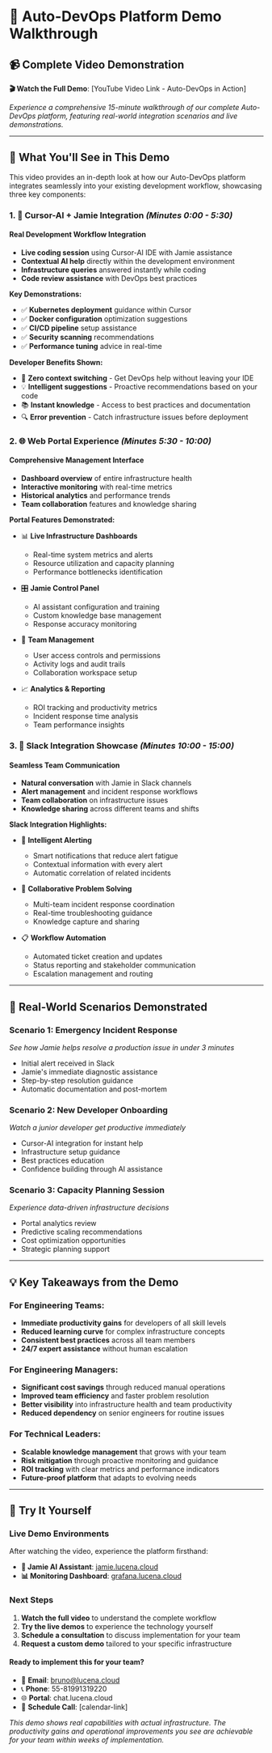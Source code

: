 # 🎥 Auto-DevOps Platform Demo Walkthrough

## 📹 **Complete Video Demonstration**

**🎬 Watch the Full Demo**: [YouTube Video Link - Auto-DevOps in Action]

*Experience a comprehensive 15-minute walkthrough of our complete Auto-DevOps platform, featuring real-world integration scenarios and live demonstrations.*

---

## 🎯 **What You'll See in This Demo**

This video provides an in-depth look at how our Auto-DevOps platform integrates seamlessly into your existing development workflow, showcasing three key components:

### **1. 🤖 Cursor-AI + Jamie Integration** *(Minutes 0:00 - 5:30)*

#### Real Development Workflow Integration

- **Live coding session** using Cursor-AI IDE with Jamie assistance
- **Contextual AI help** directly within the development environment
- **Infrastructure queries** answered instantly while coding
- **Code review assistance** with DevOps best practices

**Key Demonstrations:**

- ✅ **Kubernetes deployment** guidance within Cursor
- ✅ **Docker configuration** optimization suggestions
- ✅ **CI/CD pipeline** setup assistance
- ✅ **Security scanning** recommendations
- ✅ **Performance tuning** advice in real-time

**Developer Benefits Shown:**

- 🚀 **Zero context switching** - Get DevOps help without leaving your IDE
- 💡 **Intelligent suggestions** - Proactive recommendations based on your code
- 📚 **Instant knowledge** - Access to best practices and documentation
- 🔍 **Error prevention** - Catch infrastructure issues before deployment

### **2. 🌐 Web Portal Experience** *(Minutes 5:30 - 10:00)*

#### Comprehensive Management Interface

- **Dashboard overview** of entire infrastructure health
- **Interactive monitoring** with real-time metrics
- **Historical analytics** and performance trends
- **Team collaboration** features and knowledge sharing

**Portal Features Demonstrated:**

- 📊 **Live Infrastructure Dashboards**
  - Real-time system metrics and alerts
  - Resource utilization and capacity planning
  - Performance bottlenecks identification
  
- 🎛️ **Jamie Control Panel**
  - AI assistant configuration and training
  - Custom knowledge base management
  - Response accuracy monitoring
  
- 👥 **Team Management**
  - User access controls and permissions
  - Activity logs and audit trails
  - Collaboration workspace setup

- 📈 **Analytics & Reporting**
  - ROI tracking and productivity metrics
  - Incident response time analysis
  - Team performance insights

### **3. 💬 Slack Integration Showcase** *(Minutes 10:00 - 15:00)*

#### Seamless Team Communication
- **Natural conversation** with Jamie in Slack channels
- **Alert management** and incident response workflows
- **Team collaboration** on infrastructure issues
- **Knowledge sharing** across different teams and shifts

**Slack Integration Highlights:**
- 🚨 **Intelligent Alerting**
  - Smart notifications that reduce alert fatigue
  - Contextual information with every alert
  - Automatic correlation of related incidents
  
- 🤝 **Collaborative Problem Solving**
  - Multi-team incident response coordination
  - Real-time troubleshooting guidance
  - Knowledge capture and sharing
  
- 📋 **Workflow Automation**
  - Automated ticket creation and updates
  - Status reporting and stakeholder communication
  - Escalation management and routing

---

## 🎯 **Real-World Scenarios Demonstrated**

### **Scenario 1: Emergency Incident Response** 
*See how Jamie helps resolve a production issue in under 3 minutes*
- Initial alert received in Slack
- Jamie's immediate diagnostic assistance
- Step-by-step resolution guidance
- Automatic documentation and post-mortem

### **Scenario 2: New Developer Onboarding**
*Watch a junior developer get productive immediately*
- Cursor-AI integration for instant help
- Infrastructure setup guidance
- Best practices education
- Confidence building through AI assistance

### **Scenario 3: Capacity Planning Session**
*Experience data-driven infrastructure decisions*
- Portal analytics review
- Predictive scaling recommendations
- Cost optimization opportunities
- Strategic planning support

---

## 💡 **Key Takeaways from the Demo**

### **For Engineering Teams:**
- **Immediate productivity gains** for developers of all skill levels
- **Reduced learning curve** for complex infrastructure concepts
- **Consistent best practices** across all team members
- **24/7 expert assistance** without human escalation

### **For Engineering Managers:**
- **Significant cost savings** through reduced manual operations
- **Improved team efficiency** and faster problem resolution
- **Better visibility** into infrastructure health and team productivity
- **Reduced dependency** on senior engineers for routine issues

### **For Technical Leaders:**
- **Scalable knowledge management** that grows with your team
- **Risk mitigation** through proactive monitoring and guidance
- **ROI tracking** with clear metrics and performance indicators
- **Future-proof platform** that adapts to evolving needs

---

## 🚀 **Try It Yourself**

### **Live Demo Environments**
After watching the video, experience the platform firsthand:

- **🤖 Jamie AI Assistant**: [jamie.lucena.cloud](https://jamie.lucena.cloud)
- **📊 Monitoring Dashboard**: [grafana.lucena.cloud](https://grafana.lucena.cloud)

### **Next Steps**
1. **Watch the full video** to understand the complete workflow
2. **Try the live demos** to experience the technology yourself
3. **Schedule a consultation** to discuss implementation for your team
4. **Request a custom demo** tailored to your specific infrastructure

#### Ready to implement this for your team?

- 📧 **Email**: bruno@lucena.cloud
- 📞 **Phone**: 55-81991319220
- 🌐 **Portal**: chat.lucena.cloud
- 📅 **Schedule Call**: [calendar-link]

*This demo shows real capabilities with actual infrastructure. The productivity gains and operational improvements you see are achievable for your team within weeks of implementation.* 